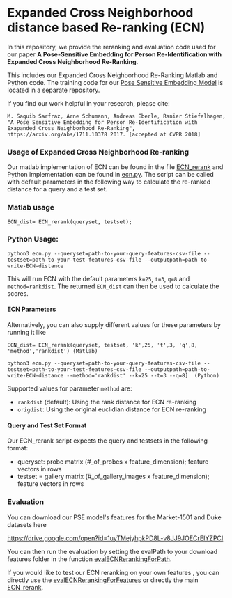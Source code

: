 # Expanded Cross Neighborhood distance based Re-ranking (ECN)

In this repository, we provide the reranking and evaluation code used for our paper **A Pose-Sensitive Embedding for Person Re-Identification with Expanded Cross Neighborhood Re-Ranking**. 

This includes our Expanded Cross Neighborhood Re-Ranking Matlab and Python code. The training code for our [Pose Sensitive Embedding Model](https://github.com/pse-ecn/pose-sensitive-embedding) is located in a separate repository.

If you find our work helpful in your research, please cite:

``` 
M. Saquib Sarfraz, Arne Schumann, Andreas Eberle, Ranier Stiefelhagen,
"A Pose Sensitive Embedding for Person Re-Identification with Exapanded Cross Neighborhood Re-Ranking", 
https://arxiv.org/abs/1711.10378 2017. [accepted at CVPR 2018]
``` 



### Usage of Expanded Cross Neighborhood Re-ranking

Our matlab implementation of ECN can be found in the file [ECN_rerank](https://github.com/pse-ecn/expanded-cross-neighborhood/blob/master/ECN_rerank.m) and Python implementation can be found in [ecn.py](https://github.com/pse-ecn/expanded-cross-neighborhood/blob/master/ecn.py). 
The script can be called with default parameters in the following way to calculate the re-ranked distance for a query and a test set.
### Matlab usage
```
ECN_dist= ECN_rerank(queryset, testset);
```
### Python Usage:
```
python3 ecn.py --queryset=path-to-your-query-features-csv-file --testset=path-to-your-test-features-csv-file --outputpath=path-to-write-ECN-distance
```
This will run ECN with the default parameters `k=25`, `t=3`, `q=8` and `method=rankdist`. The returned `ECN_dist` can then be used to calculate the scores.

#### ECN Parameters
Alternatively, you can also supply different values for these parameters by running it like

```
ECN_dist= ECN_rerank(queryset, testset, 'k',25, 't',3, 'q',8, 'method','rankdist') (Matlab)

python3 ecn.py --queryset=path-to-your-query-features-csv-file --testset=path-to-your-test-features-csv-file --outputpath=path-to-write-ECN-distance --method='rankdist' --k=25 --t=3 --q=8]  (Python)
```

Supported values for parameter `method` are:
* `rankdist` (default): Using the rank distance for ECN re-ranking
* `origdist`: Using the original euclidian distance for ECN re-ranking


#### Query and Test Set Format

Our ECN_rerank script expects the query and testsets in the following format:

* queryset: probe matrix (#_of_probes x feature_dimension);  feature vectors in rows
* testset = gallery matrix (#_of_gallery_images x feature_dimension); feature vectors in rows

### Evaluation

You can download our PSE model's features for the Market-1501 and Duke datasets here

https://drive.google.com/open?id=1uyTMejyhpkPD8L-v8JJ9JOECrEIYZPCI

You can then run the evaluation by setting the evalPath to your download features folder in the function [evalECNRerankingForPath](https://github.com/pse-ecn/expanded-cross-neighborhood/blob/master/evalECNRerankingForPath.m).

If you would like to test our ECN reranking on your own features , you can directly use the [evalECNRerankingForFeatures](https://github.com/pse-ecn/expanded-cross-neighborhood/blob/master/evalECNRerankingForFeatures.m) or directly the main [ECN_rerank](https://github.com/pse-ecn/expanded-cross-neighborhood/blob/master/ECN_rerank.m). 



